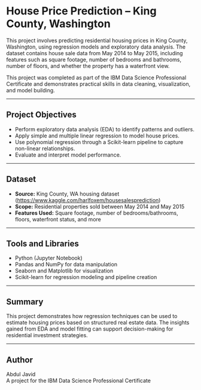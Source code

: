 # House Price Prediction – King County, Washington

This project involves predicting residential housing prices in King County, Washington, using regression models and exploratory data analysis. The dataset contains house sale data from May 2014 to May 2015, including features such as square footage, number of bedrooms and bathrooms, number of floors, and whether the property has a waterfront view.

This project was completed as part of the IBM Data Science Professional Certificate and demonstrates practical skills in data cleaning, visualization, and model building.

---

## Project Objectives

- Perform exploratory data analysis (EDA) to identify patterns and outliers.
- Apply simple and multiple linear regression to model house prices.
- Use polynomial regression through a Scikit-learn pipeline to capture non-linear relationships.
- Evaluate and interpret model performance.

---

## Dataset

- **Source:** King County, WA housing dataset (https://www.kaggle.com/harlfoxem/housesalesprediction)
- **Scope:** Residential properties sold between May 2014 and May 2015
- **Features Used:** Square footage, number of bedrooms/bathrooms, floors, waterfront status, and more

---

## Tools and Libraries

- Python (Jupyter Notebook)
- Pandas and NumPy for data manipulation
- Seaborn and Matplotlib for visualization
- Scikit-learn for regression modeling and pipeline creation

---

## Summary

This project demonstrates how regression techniques can be used to estimate housing prices based on structured real estate data. The insights gained from EDA and model fitting can support decision-making for residential investment strategies.

---

## Author

Abdul Javid  
A project for the IBM Data Science Professional Certificate
